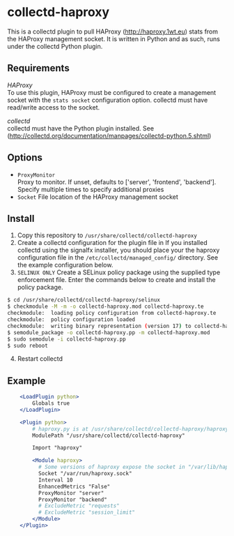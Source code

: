 collectd-haproxy
================
This is a collectd plugin to pull HAProxy (<http://haproxy.1wt.eu>) stats from the HAProxy management socket.
It is written in Python and as such, runs under the collectd Python plugin.

Requirements
------------

*HAProxy*  
To use this plugin, HAProxy must be configured to create a management socket with the `stats socket`
configuration option. collectd must have read/write access to the socket.

*collectd*  
collectd must have the Python plugin installed. See (<http://collectd.org/documentation/manpages/collectd-python.5.shtml>)

Options
-------
* `ProxyMonitor`  
Proxy to monitor. If unset, defaults to ['server', 'frontend', 'backend'].
Specify multiple times to specify additional proxies
* `Socket`
File location of the HAProxy management socket

Install
-------
1. Copy this repository to `/usr/share/collectd/collectd-haproxy`
2. Create a collectd configuration for the plugin file in If you installed collectd using the signalfx installer, you should place your the haproxy configuration file in the `/etc/collectd/managed_config/` directory.  See the example configuration below.
3. `SELINUX ONLY` Create a SELinux policy package using the supplied type enforcement file.  Enter the commands below to create and install the policy package.
```bash 
$ cd /usr/share/collectd/collectd-haproxy/selinux
$ checkmodule -M -m -o collectd-haproxy.mod collectd-haproxy.te
checkmodule:  loading policy configuration from collectd-haproxy.te
checkmodule:  policy configuration loaded
checkmodule:  writing binary representation (version 17) to collectd-haproxy.mod
$ semodule_package -o collectd-haproxy.pp -m collectd-haproxy.mod
$ sudo semodule -i collectd-haproxy.pp
$ sudo reboot
```
4. Restart collectd

Example
-------
```apache
    <LoadPlugin python>
        Globals true
    </LoadPlugin>

    <Plugin python>
        # haproxy.py is at /usr/share/collectd/collectd-haproxy/haproxy.py
        ModulePath "/usr/share/collectd/collectd-haproxy"

        Import "haproxy"

        <Module haproxy>
          # Some versions of haproxy expose the socket in "/var/lib/haproxy/stats"
          Socket "/var/run/haproxy.sock"
          Interval 10
          EnhancedMetrics "False"
          ProxyMonitor "server"
          ProxyMonitor "backend"
          # ExcludeMetric "requests"
          # ExcludeMetric "session_limit"
        </Module>
    </Plugin>
```
